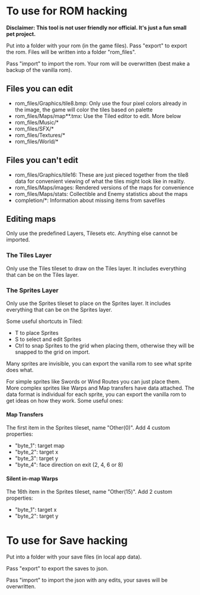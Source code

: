 # To use for ROM hacking

**Disclaimer: This tool is not user friendly nor official. It's just a fun small pet project.**

Put into a folder with your rom (in the game files).
Pass "export" to export the rom. Files will be written into a folder "rom_files".

Pass "import" to import the rom. Your rom will be overwritten (best make a backup of the vanilla rom).

## Files you can edit

- rom_files/Graphics/tile8.bmp: Only use the four pixel colors already in the image, the game will color the tiles based on palette
- rom_files/Maps/map\*\*.tmx: Use the Tiled editor to edit. More below
- rom_files/Music/\*
- rom_files/SFX/\*
- rom_files/Textures/\*
- rom_files/World/\*

## Files you can't edit

- rom_files/Graphics/tile16: These are just pieced together from the tile8 data for convenient viewing of what the tiles might look like in reality.
- rom_files/Maps/images: Rendered versions of the maps for convenience
- rom_files/Maps/stats: Collectible and Enemy statistics about the maps
- completion/\*: Information about missing items from savefiles

## Editing maps

Only use the predefined Layers, Tilesets etc. Anything else cannot be imported.

### The Tiles Layer

Only use the Tiles tileset to draw on the Tiles layer. It includes everything that can be on the Tiles layer.

### The Sprites Layer

Only use the Sprites tileset to place on the Sprites layer. It includes everything that can be on the Sprites layer.

Some useful shortcuts in Tiled:

- T to place Sprites
- S to select and edit Sprites
- Ctrl to snap Sprites to the grid when placing them, otherwise they will be snapped to the grid on import.

Many sprites are invisible, you can export the vanilla rom to see what sprite does what.

For simple sprites like Swords or Wind Routes you can just place them. More complex sprites like Warps and Map transfers have data attached. The data format is individual for each sprite, you can export the vanilla rom to get ideas on how they work. Some useful ones:

#### **Map Transfers**

The first item in the Sprites tileset, name "Other(0)". Add 4 custom properties:

- "byte_1": target map
- "byte_2": target x
- "byte_3": target y
- "byte_4": face direction on exit (2, 4, 6 or 8)

#### **Silent in-map Warps**

The 16th item in the Sprites tileset, name "Other(15)". Add 2 custom properties:

- "byte_1": target x
- "byte_2": target y

# To use for Save hacking

Put into a folder with your save files (in local app data).

Pass "export" to export the saves to json.

Pass "import" to import the json with any edits, your saves will be overwritten.
